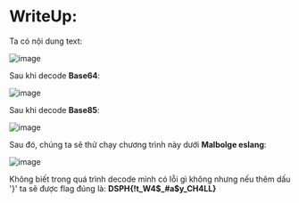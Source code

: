 # WriteUp: 

Ta có nội dung text:

![image](https://user-images.githubusercontent.com/72268643/143470816-c96b9938-4a83-4f22-9478-a21220d97371.png)

Sau khi decode **Base64**: 

![image](https://user-images.githubusercontent.com/72268643/143471259-e60291e3-e39e-42e9-84c5-e00043294ff9.png)

Sau khi decode **Base85**: 

![image](https://user-images.githubusercontent.com/72268643/143471355-820d2903-9626-4da4-8bdd-3232c096763f.png)

Sau đó, chúng ta sẽ thử chạy chương trình này dưới **Malbolge eslang**:

![image](https://user-images.githubusercontent.com/72268643/143472131-6d7bc942-5758-411d-a1c1-0b222280d758.png)

Không biết trong quá trình decode mình có lỗi gì không nhưng nếu thêm dấu '}' ta sẽ được flag đúng là: **DSPH{!t_W4$_#a$y_CH4LL}**


